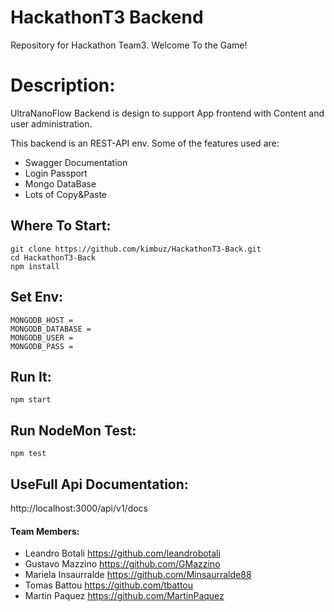 # HackathonT3 Backend
Repository for Hackathon Team3. Welcome To the Game!

# Description:

UltraNanoFlow Backend is design to support App frontend with Content and user administration.

This backend is an REST-API env. Some of the features used are:
- Swagger Documentation
- Login Passport
- Mongo DataBase
- Lots of Copy&Paste

## Where To Start:
    git clone https://github.com/kimbuz/HackathonT3-Back.git
    cd HackathonT3-Back
    npm install

## Set Env:
    MONGODB_HOST = 
    MONGODB_DATABASE = 
    MONGODB_USER = 
    MONGODB_PASS = 

## Run It:
    npm start

## Run NodeMon Test:
    npm test

## UseFull Api Documentation:
http://localhost:3000/api/v1/docs

#### Team Members:
- Leandro Botali https://github.com/leandrobotali
- Gustavo Mazzino https://github.com/GMazzino
- Mariela Insaurralde https://github.com/Minsaurralde88
- Tomas Battou https://github.com/tbattou
- Martin Paquez https://github.com/MartinPaquez